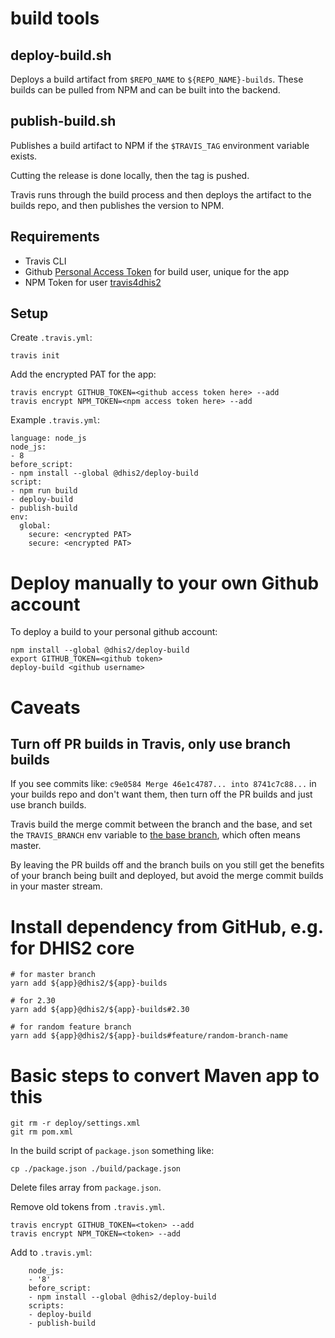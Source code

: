 # build tools

## deploy-build.sh

Deploys a build artifact from `$REPO_NAME` to `${REPO_NAME}-builds`.
These builds can be pulled from NPM and can be built into the backend.

## publish-build.sh

Publishes a build artifact to NPM if the `$TRAVIS_TAG` environment variable exists.

Cutting the release is done locally, then the tag is pushed.

Travis runs through the build process and then deploys the artifact to the builds repo, and then publishes the version to NPM. 

## Requirements

- Travis CLI
- Github [Personal Access Token](https://github.com/settings/tokens) for
  build user, unique for the app
- NPM Token for user [travis4dhis2](https://www.npmjs.com/settings/travis4dhis2/tokens)

## Setup

Create `.travis.yml`:

```
travis init
```

Add the encrypted PAT for the app:

```
travis encrypt GITHUB_TOKEN=<github access token here> --add
travis encrypt NPM_TOKEN=<npm access token here> --add
```

Example `.travis.yml`:

```
language: node_js
node_js:
- 8
before_script:
- npm install --global @dhis2/deploy-build
script:
- npm run build
- deploy-build
- publish-build
env:
  global:
    secure: <encrypted PAT>
    secure: <encrypted PAT>
```

# Deploy manually to your own Github account

To deploy a build to your personal github account:

```
npm install --global @dhis2/deploy-build
export GITHUB_TOKEN=<github token>
deploy-build <github username>
```

# Caveats

## Turn off PR builds in Travis, only use branch builds

If you see commits like: `c9e0584 Merge 46e1c4787... into 8741c7c88...` in your builds repo and don't want them, then turn off the PR builds and just use branch builds.

Travis build the merge commit between the branch and the base, and set the `TRAVIS_BRANCH` env variable to [the base branch](https://docs.travis-ci.com/user/environment-variables#default-environment-variables), which often means master.

By leaving the PR builds off and the branch buils on you still get the benefits of your branch being built and deployed, but avoid the merge commit builds in your master stream.

# Install dependency from GitHub, e.g. for DHIS2 core

```
# for master branch
yarn add ${app}@dhis2/${app}-builds

# for 2.30
yarn add ${app}@dhis2/${app}-builds#2.30

# for random feature branch
yarn add ${app}@dhis2/${app}-builds#feature/random-branch-name
```

# Basic steps to convert Maven app to this

```
git rm -r deploy/settings.xml
git rm pom.xml
```

In the build script of `package.json` something like:

```
cp ./package.json ./build/package.json
```

Delete files array from `package.json`.

Remove old tokens from `.travis.yml`.

```
travis encrypt GITHUB_TOKEN=<token> --add
travis encrypt NPM_TOKEN=<token> --add
```

Add to `.travis.yml`:

```
    node_js:
    - '8'
    before_script:
    - npm install --global @dhis2/deploy-build
    scripts:
    - deploy-build
    - publish-build
```
